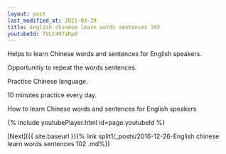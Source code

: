 ```yaml
---
layout: post
last_modified_at: 2021-03-29
title: English chinese learn words sentences 345 
youtubeId: 7VLt497aRp0
---
```

 
 
Helps to learn Chinese words and sentences for English speakers.

Opportunitiy to repeat the words sentences. 

Practice Chinese language. 
 
10 minutes practice every day. 
 
How to learn Chinese words and sentences for English speakers 
 
{% include youtubePlayer.html id=page.youtubeId %}
 
 
[Next]({{ site.baseurl }}{% link  split1/_posts/2016-12-26-English chinese learn words sentences 102 .md%})
 

